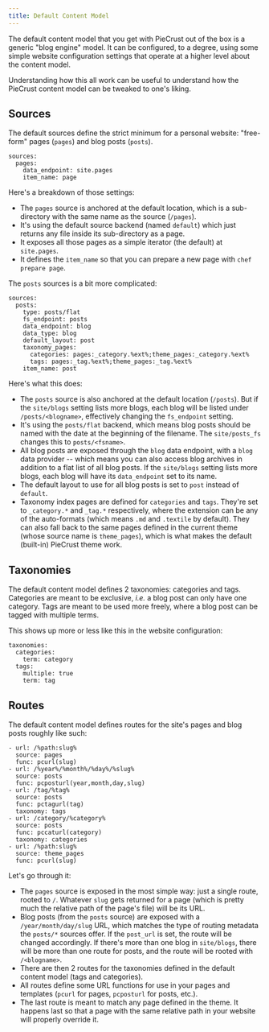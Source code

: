 ```yaml
---
title: Default Content Model
---
```


The default content model that you get with PieCrust out of the box is a generic
"blog engine" model. It can be configured, to a degree, using some simple
website configuration settings that operate at a higher level about the content
model.

Understanding how this all work can be useful to understand how the PieCrust
content model can be tweaked to one's liking.

## Sources

The default sources define the strict minimum for a personal website:
"free-form" pages (`pages`) and blog posts (`posts`).

    sources:
      pages:
        data_endpoint: site.pages
        item_name: page

Here's a breakdown of those settings:

* The `pages` source is anchored at the default location, which is a
  sub-directory with the same name as the source (`/pages`).
* It's using the default source backend (named `default`) which just returns any
  file inside its sub-directory as a page.
* It exposes all those pages as a simple iterator (the default) at `site.pages`.
* It defines the `item_name` so that you can prepare a new page with `chef
  prepare page`.

The `posts` sources is a bit more complicated:

    sources:
      posts:
        type: posts/flat
        fs_endpoint: posts
        data_endpoint: blog
        data_type: blog
        default_layout: post
        taxonomy_pages:
          categories: pages:_category.%ext%;theme_pages:_category.%ext%
          tags: pages:_tag.%ext%;theme_pages:_tag.%ext%
        item_name: post

Here's what this does:

* The `posts` source is also anchored at the default location (`/posts`). But if
  the `site/blogs` setting lists more blogs, each blog will be listed under
  `/posts/<blogname>`, effectively changing the `fs_endpoint` setting.
* It's using the `posts/flat` backend, which means blog posts should be named
  with the date at the beginning of the filename. The `site/posts_fs` changes
  this to `posts/<fsname>`.
* All blog posts are exposed through the `blog` data endpoint, with a `blog`
  data provider -- which means you can also access blog archives in addition to
  a flat list of all blog posts. If the `site/blogs` setting lists more blogs,
  each blog will have its `data_endpoint` set to its name.
* The default layout to use for all blog posts is set to `post` instead of
  `default`.
* Taxonomy index pages are defined for `categories` and `tags`. They're set to
  `_category.*` and `_tag.*` respectively, where the extension can be any of the
  auto-formats (which means `.md` and `.textile` by default). They can also fall
  back to the same pages defined in the current theme (whose source name is
  `theme_pages`), which is what makes the default (built-in) PieCrust theme
  work.


## Taxonomies

The default content model defines 2 taxonomies: categories and tags. Categories
are meant to be exclusive, _i.e._ a blog post can only have one category. Tags
are meant to be used more freely, where a blog post can be tagged with multiple
terms.

This shows up more or less like this in the website configuration:

    taxonomies:
      categories:
        term: category
      tags:
        multiple: true
        term: tag


## Routes

The default content model defines routes for the site's pages and blog posts
roughly like such:

    - url: /%path:slug%
      source: pages
      func: pcurl(slug)
    - url: /%year%/%month%/%day%/%slug%
      source: posts
      func: pcposturl(year,month,day,slug)
    - url: /tag/%tag%
      source: posts
      func: pctagurl(tag)
      taxonomy: tags
    - url: /category/%category%
      source: posts
      func: pccaturl(category)
      taxonomy: categories
    - url: /%path:slug%
      source: theme_pages
      func: pcurl(slug)

Let's go through it:

* The `pages` source is exposed in the most simple way: just a single route,
  rooted to `/`. Whatever `slug` gets returned for a page (which is pretty much
  the relative path of the page's file) will be its URL.
* Blog posts (from the `posts` source) are exposed with a `/year/month/day/slug`
  URL, which matches the type of routing metadata the `posts/*` sources offer.
  If the `post_url` is set, the route will be changed accordingly. If there's
  more than one blog in `site/blogs`, there will be more than one route for
  posts, and the route will be rooted with `/<blogname>`.
* There are then 2 routes for the taxonomies defined in the default content
  model (tags and categories).
* All routes define some URL functions for use in your pages and templates
  (`pcurl` for pages, `pcposturl` for posts, etc.).
* The last route is meant to match any page defined in the theme. It happens
  last so that a page with the same relative path in your website will properly
  override it.


